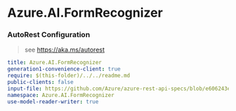 # Azure.AI.FormRecognizer
### AutoRest Configuration
> see https://aka.ms/autorest

``` yaml
title: Azure.AI.FormRecognizer
generation1-convenience-client: true
require: $(this-folder)/../../readme.md
public-clients: false
input-file: https://github.com/Azure/azure-rest-api-specs/blob/e606243e5297312781dd7dbfd7ab76d2329cc088/specification/cognitiveservices/data-plane/FormRecognizer/preview/v2.0/FormRecognizer.json
namespace: Azure.AI.FormRecognizer
use-model-reader-writer: true
```
